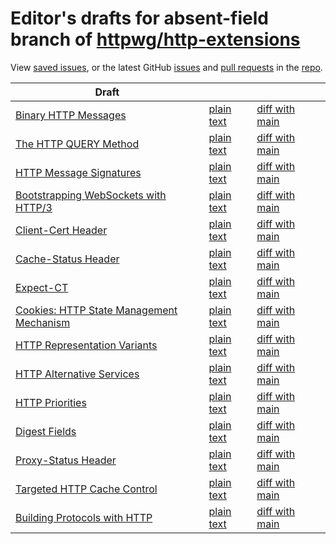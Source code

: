 # Editor's drafts for absent-field branch of [httpwg/http-extensions](https://github.com/httpwg/http-extensions/tree/absent-field)

View [saved issues](issues.html), or the latest GitHub [issues](https://github.com/httpwg/http-extensions/issues) and [pull requests](https://github.com/httpwg/http-extensions/pulls) in the [repo](https://github.com/httpwg/http-extensions).

| Draft |     |     |     |
| ----- | --- | --- | --- |
| [Binary HTTP Messages](./draft-ietf-httpbis-binary-message.html) | [plain text](./draft-ietf-httpbis-binary-message.txt) | [diff with main](https://www.ietf.org/rfcdiff?url1=https://httpwg.github.io/http-extensions/draft-ietf-httpbis-binary-message.txt&amp;url2=https://httpwg.github.io/http-extensions/absent-field/draft-ietf-httpbis-binary-message.txt) |
| [The HTTP QUERY Method](./draft-ietf-httpbis-safe-method-w-body.html) | [plain text](./draft-ietf-httpbis-safe-method-w-body.txt) | [diff with main](https://www.ietf.org/rfcdiff?url1=https://httpwg.github.io/http-extensions/draft-ietf-httpbis-safe-method-w-body.txt&amp;url2=https://httpwg.github.io/http-extensions/absent-field/draft-ietf-httpbis-safe-method-w-body.txt) |
| [HTTP Message Signatures](./draft-ietf-httpbis-message-signatures.html) | [plain text](./draft-ietf-httpbis-message-signatures.txt) | [diff with main](https://www.ietf.org/rfcdiff?url1=https://httpwg.github.io/http-extensions/draft-ietf-httpbis-message-signatures.txt&amp;url2=https://httpwg.github.io/http-extensions/absent-field/draft-ietf-httpbis-message-signatures.txt) |
| [Bootstrapping WebSockets with HTTP/3](./draft-ietf-httpbis-h3-websockets.html) | [plain text](./draft-ietf-httpbis-h3-websockets.txt) | [diff with main](https://www.ietf.org/rfcdiff?url1=https://httpwg.github.io/http-extensions/draft-ietf-httpbis-h3-websockets.txt&amp;url2=https://httpwg.github.io/http-extensions/absent-field/draft-ietf-httpbis-h3-websockets.txt) |
| [Client-Cert Header](./draft-ietf-httpbis-client-cert-field.html) | [plain text](./draft-ietf-httpbis-client-cert-field.txt) | [diff with main](https://www.ietf.org/rfcdiff?url1=https://httpwg.github.io/http-extensions/draft-ietf-httpbis-client-cert-field.txt&amp;url2=https://httpwg.github.io/http-extensions/absent-field/draft-ietf-httpbis-client-cert-field.txt) |
| [Cache-Status Header](./draft-ietf-httpbis-cache-header.html) | [plain text](./draft-ietf-httpbis-cache-header.txt) | [diff with main](https://www.ietf.org/rfcdiff?url1=https://httpwg.github.io/http-extensions/draft-ietf-httpbis-cache-header.txt&amp;url2=https://httpwg.github.io/http-extensions/absent-field/draft-ietf-httpbis-cache-header.txt) |
| [Expect-CT](./draft-ietf-httpbis-expect-ct.html) | [plain text](./draft-ietf-httpbis-expect-ct.txt) | [diff with main](https://www.ietf.org/rfcdiff?url1=https://httpwg.github.io/http-extensions/draft-ietf-httpbis-expect-ct.txt&amp;url2=https://httpwg.github.io/http-extensions/absent-field/draft-ietf-httpbis-expect-ct.txt) |
| [Cookies: HTTP State Management Mechanism](./draft-ietf-httpbis-rfc6265bis.html) | [plain text](./draft-ietf-httpbis-rfc6265bis.txt) | [diff with main](https://www.ietf.org/rfcdiff?url1=https://httpwg.github.io/http-extensions/draft-ietf-httpbis-rfc6265bis.txt&amp;url2=https://httpwg.github.io/http-extensions/absent-field/draft-ietf-httpbis-rfc6265bis.txt) |
| [HTTP Representation Variants](./draft-ietf-httpbis-variants.html) | [plain text](./draft-ietf-httpbis-variants.txt) | [diff with main](https://www.ietf.org/rfcdiff?url1=https://httpwg.github.io/http-extensions/draft-ietf-httpbis-variants.txt&amp;url2=https://httpwg.github.io/http-extensions/absent-field/draft-ietf-httpbis-variants.txt) |
| [HTTP Alternative Services](./draft-ietf-httpbis-rfc7838bis.html) | [plain text](./draft-ietf-httpbis-rfc7838bis.txt) | [diff with main](https://www.ietf.org/rfcdiff?url1=https://httpwg.github.io/http-extensions/draft-ietf-httpbis-rfc7838bis.txt&amp;url2=https://httpwg.github.io/http-extensions/absent-field/draft-ietf-httpbis-rfc7838bis.txt) |
| [HTTP Priorities](./draft-ietf-httpbis-priority.html) | [plain text](./draft-ietf-httpbis-priority.txt) | [diff with main](https://www.ietf.org/rfcdiff?url1=https://httpwg.github.io/http-extensions/draft-ietf-httpbis-priority.txt&amp;url2=https://httpwg.github.io/http-extensions/absent-field/draft-ietf-httpbis-priority.txt) |
| [Digest Fields](./draft-ietf-httpbis-digest-headers.html) | [plain text](./draft-ietf-httpbis-digest-headers.txt) | [diff with main](https://www.ietf.org/rfcdiff?url1=https://httpwg.github.io/http-extensions/draft-ietf-httpbis-digest-headers.txt&amp;url2=https://httpwg.github.io/http-extensions/absent-field/draft-ietf-httpbis-digest-headers.txt) |
| [Proxy-Status Header](./draft-ietf-httpbis-proxy-status.html) | [plain text](./draft-ietf-httpbis-proxy-status.txt) | [diff with main](https://www.ietf.org/rfcdiff?url1=https://httpwg.github.io/http-extensions/draft-ietf-httpbis-proxy-status.txt&amp;url2=https://httpwg.github.io/http-extensions/absent-field/draft-ietf-httpbis-proxy-status.txt) |
| [Targeted HTTP Cache Control](./draft-ietf-httpbis-targeted-cache-control.html) | [plain text](./draft-ietf-httpbis-targeted-cache-control.txt) | [diff with main](https://www.ietf.org/rfcdiff?url1=https://httpwg.github.io/http-extensions/draft-ietf-httpbis-targeted-cache-control.txt&amp;url2=https://httpwg.github.io/http-extensions/absent-field/draft-ietf-httpbis-targeted-cache-control.txt) |
| [Building Protocols with HTTP](./draft-ietf-httpbis-bcp56bis.html) | [plain text](./draft-ietf-httpbis-bcp56bis.txt) | [diff with main](https://www.ietf.org/rfcdiff?url1=https://httpwg.github.io/http-extensions/draft-ietf-httpbis-bcp56bis.txt&amp;url2=https://httpwg.github.io/http-extensions/absent-field/draft-ietf-httpbis-bcp56bis.txt) |


